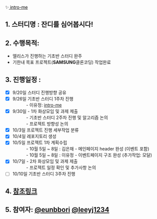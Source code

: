 ✨<a href="https://leeyj1234.github.io/intro-me/" target='_blank'>
    <span style="color:black">
      intro-me
    </span>
  </a>



## 1. 스터디명 : 잔디를 심어봅시다!
## 2. 수행목적:
- 엘리스가 진행하는 기초반 스터디 완주
- 기한내 목표 프로젝트(**SAMSUNG**클론코딩) 작업완료
## 3. 진행일정 :
- [x] 9/20일 스터디 진행방향 공유
- [x] 9/26일 기초반 스터디 1주차 진행 <br>
&nbsp;&nbsp;&nbsp;&nbsp;&nbsp;&nbsp;&nbsp;&nbsp;&nbsp;&nbsp;&nbsp;- 이유정: [intro-me](https://github.com/leeyj1234/intro-me/blob/main/index.html)
- [x] 9/30일 - 1차 화상모임 및 과제 제출<br>
&nbsp;&nbsp;&nbsp;&nbsp;&nbsp;&nbsp;&nbsp;&nbsp;&nbsp;&nbsp;&nbsp;- 기초반 스터디 2주차 진행 및 알고리즘 논의<br>
&nbsp;&nbsp;&nbsp;&nbsp;&nbsp;&nbsp;&nbsp;&nbsp;&nbsp;&nbsp;&nbsp;- 프로젝트 방향성 논의
- [x] 10/3일 프로젝트 진행 세부작업 분류
- [x] 10/4일 레포지토리 생성
- [x] 10/5일 프로젝트 1차 계획수립<br>
&nbsp;&nbsp;&nbsp;&nbsp;&nbsp;&nbsp;&nbsp;&nbsp;&nbsp;&nbsp;&nbsp;- 10월 5일 ~ 8일 : 김은채 - 메인페이지 header 완성 (이벤트 포함)<br>
&nbsp;&nbsp;&nbsp;&nbsp;&nbsp;&nbsp;&nbsp;&nbsp;&nbsp;&nbsp;&nbsp;- 10월 5일 ~ 8일 : 이유정 - 이벤트페이지 구조 완성 (추가작업: 모달)
- [x] 10/7일 - 2차 화상모임 및 과제 제출<br>
&nbsp;&nbsp;&nbsp;&nbsp;&nbsp;&nbsp;&nbsp;&nbsp;&nbsp;&nbsp;&nbsp;- 프로젝트 일정 확인 및 추가사항 논의
- [ ] 10/10일 기초반 스터디 3주차 진행
## 4. [참조링크](https://github.com/eunbbori/SAMSUNG_CLONE)
## 5. 참여자: [@eunbbori](https://github.com/eunbbori) [@leeyj1234](https://github.com/leeyj1234)












<!--
**leeyj1234/leeyj1234** is a ✨ _special_ ✨ repository because its `README.md` (this file) appears on your GitHub profile.

Here are some ideas to get you started:

- 🔭 I’m currently working on ...
- 🌱 I’m currently learning ...
- 👯 I’m looking to collaborate on ...
- 🤔 I’m looking for help with ...
- 💬 Ask me about ...
- 📫 How to reach me: ...
- 😄 Pronouns: ...
- ⚡ Fun fact: ...
-->
